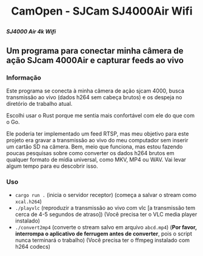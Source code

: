 <h1 align="center"> 

CamOpen - SJCam SJ4000Air Wifi

</h1>

***SJ4000 Air 4k Wifi***


## Um programa para conectar minha câmera de ação SJcam 4000Air e capturar feeds ao vivo


### Informação
Este programa se conecta à minha câmera de ação sjcam 4000, busca transmissão ao vivo (dados h264 sem cabeça brutos) e os despeja no diretório de trabalho atual.

<!--

Eu recebi uma grande ajuda desta postagem no blog [Hacking the TecTecTec! XPro2 Action Camera](https://blog.jonaskoeritz.de/2017/02/21/hacking-the-xpro2-action-camera/) por Jonas Köritz, e seu projeto github [actioncam](https://github. com/jonas-koeritz/actioncam).

-->

Escolhi usar o Rust porque me sentia mais confortável com ele do que com o Go.

Ele poderia ter implementado um feed RTSP, mas meu objetivo para este projeto era gravar a transmissão ao vivo do meu computador sem inserir um cartão SD na câmera. Bem, meio que funciona, mas estou fazendo poucas pesquisas sobre como converter os dados h264 brutos em qualquer formato de mídia universal, como MKV, MP4 ou WAV. Vai levar algum tempo para eu descobrir isso.

### Uso

* `cargo run .` (inicia o servidor receptor) (começa a salvar o stream como `xcal.h264`)
* `./playvlc` (reproduzir a transmissão ao vivo com vlc [a transmissão tem cerca de 4-5 segundos de atraso]) (Você precisa ter o VLC media player instalado)
* `./convert2mp4` (converte o stream salvo em arquivo `abcd.mp4`) (**Por favor, interrompa o aplicativo de ferrugem antes de converter**, pois o script nunca terminará o trabalho) (Você precisa ter o ffmpeg instalado com h264 codecs)
